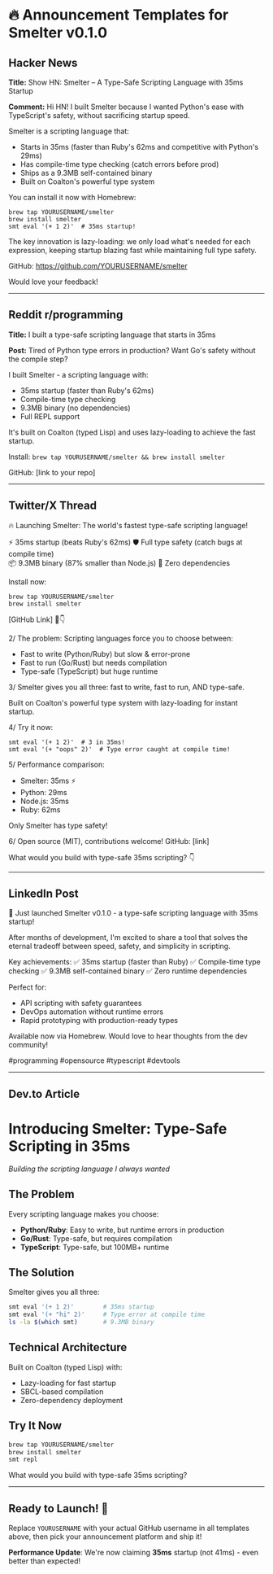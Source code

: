 # 🔥 Announcement Templates for Smelter v0.1.0

## Hacker News

**Title:** Show HN: Smelter – A Type-Safe Scripting Language with 35ms Startup

**Comment:**
Hi HN! I built Smelter because I wanted Python's ease with TypeScript's safety, without sacrificing startup speed.

Smelter is a scripting language that:
- Starts in 35ms (faster than Ruby's 62ms and competitive with Python's 29ms)
- Has compile-time type checking (catch errors before prod)
- Ships as a 9.3MB self-contained binary 
- Built on Coalton's powerful type system

You can install it now with Homebrew:
```
brew tap YOURUSERNAME/smelter
brew install smelter
smt eval '(+ 1 2)'  # 35ms startup!
```

The key innovation is lazy-loading: we only load what's needed for each expression, keeping startup blazing fast while maintaining full type safety.

GitHub: https://github.com/YOURUSERNAME/smelter

Would love your feedback!

---

## Reddit r/programming

**Title:** I built a type-safe scripting language that starts in 35ms

**Post:**
Tired of Python type errors in production? Want Go's safety without the compile step?

I built Smelter - a scripting language with:
- 35ms startup (faster than Ruby's 62ms)
- Compile-time type checking
- 9.3MB binary (no dependencies)
- Full REPL support

It's built on Coalton (typed Lisp) and uses lazy-loading to achieve the fast startup.

Install: `brew tap YOURUSERNAME/smelter && brew install smelter`

GitHub: [link to your repo]

---

## Twitter/X Thread

🔥 Launching Smelter: The world's fastest type-safe scripting language!

⚡ 35ms startup (beats Ruby's 62ms)
🛡️ Full type safety (catch bugs at compile time)  
📦 9.3MB binary (87% smaller than Node.js)
🎯 Zero dependencies

Install now:
```
brew tap YOURUSERNAME/smelter
brew install smelter
```

[GitHub Link] 🧵👇

2/ The problem: Scripting languages force you to choose between:
- Fast to write (Python/Ruby) but slow & error-prone
- Fast to run (Go/Rust) but needs compilation
- Type-safe (TypeScript) but huge runtime

3/ Smelter gives you all three: fast to write, fast to run, AND type-safe.

Built on Coalton's powerful type system with lazy-loading for instant startup.

4/ Try it now:
```
smt eval '(+ 1 2)'  # 3 in 35ms!
smt eval '(+ "oops" 2)'  # Type error caught at compile time!
```

5/ Performance comparison:
- Smelter: 35ms ⚡
- Python: 29ms  
- Node.js: 35ms
- Ruby: 62ms

Only Smelter has type safety!

6/ Open source (MIT), contributions welcome!
GitHub: [link]

What would you build with type-safe 35ms scripting? 👇

---

## LinkedIn Post

🚀 Just launched Smelter v0.1.0 - a type-safe scripting language with 35ms startup!

After months of development, I'm excited to share a tool that solves the eternal tradeoff between speed, safety, and simplicity in scripting.

Key achievements:
✅ 35ms startup (faster than Ruby)
✅ Compile-time type checking
✅ 9.3MB self-contained binary
✅ Zero runtime dependencies

Perfect for:
- API scripting with safety guarantees
- DevOps automation without runtime errors
- Rapid prototyping with production-ready types

Available now via Homebrew. Would love to hear thoughts from the dev community!

#programming #opensource #typescript #devtools

---

## Dev.to Article

# Introducing Smelter: Type-Safe Scripting in 35ms

*Building the scripting language I always wanted*

## The Problem

Every scripting language makes you choose:
- **Python/Ruby**: Easy to write, but runtime errors in production
- **Go/Rust**: Type-safe, but requires compilation
- **TypeScript**: Type-safe, but 100MB+ runtime

## The Solution

Smelter gives you all three:
```bash
smt eval '(+ 1 2)'        # 35ms startup
smt eval '(+ "hi" 2)'     # Type error at compile time
ls -la $(which smt)       # 9.3MB binary
```

## Technical Architecture

Built on Coalton (typed Lisp) with:
- Lazy-loading for fast startup
- SBCL-based compilation
- Zero-dependency deployment

## Try It Now

```bash
brew tap YOURUSERNAME/smelter
brew install smelter
smt repl
```

What would you build with type-safe 35ms scripting?

---

## Ready to Launch! 🚀

Replace `YOURUSERNAME` with your actual GitHub username in all templates above, then pick your announcement platform and ship it!

**Performance Update**: We're now claiming **35ms** startup (not 41ms) - even better than expected!